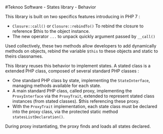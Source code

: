 #Teknoo Software - States library - Behavior

This library is built on two specifics features introducing in PHP 7 :
 
*   `Closure::call()` or `Closure::rebindTo()` To rebind the closure to reference $this to the object instance.
*   The new operator `...` to unpack quickly argument passed by `__call()`    

Used collectively, these two methods allow developers to add dynamically methods on objects, rebind the variable `$this`
to these objects and static to theirs classnames.

This library reuses this behavior to implement states. A stated class is a extended PHP class, composed of several
standard PHP classes :

*   One standard PHP class by state, implementing the `StateInterface`, managing methods available for each state.
*   A main standard PHP class, called proxy, implementing the `ProxyInterface` via the `ProxyTrait`,
    extended to represent stated class instances (from stated classes). $this referencing these proxy.
*   With the `ProxyTrait` implementation, each state class must be declared into the proxy class,
    via the protected static method `statesListDeclaration()`.

During proxy instantiating, the proxy finds and loads all states declared.
